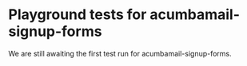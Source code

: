 # Playground tests for acumbamail-signup-forms
We are still awaiting the first test run for acumbamail-signup-forms.
